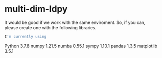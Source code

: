 # multi-dim-ldpy

It would be good if we work with the same enviroment. So, if you can, please create one with the following libraries.
```bash
I'm currently using
```
Python 3.7.8
numpy 1.21.5
numba 0.55.1
sympy 1.10.1
pandas 1.3.5
matplotlib 3.5.1
```
